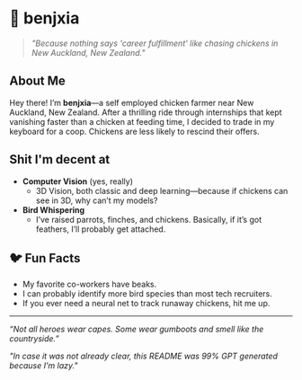 # 🐔 benjxia

> *"Because nothing says 'career fulfillment' like chasing chickens in New Auckland, New Zealand."*

## About Me

Hey there! I’m **benjxia**—a self employed chicken farmer near New Auckland, New Zealand. After a thrilling ride through internships that kept vanishing faster than a chicken at feeding time, I decided to trade in my keyboard for a coop. Chickens are less likely to rescind their offers.

## Shit I'm decent at

- **Computer Vision** (yes, really)
  - 3D Vision, both classic and deep learning—because if chickens can see in 3D, why can’t my models?
- **Bird Whispering**
  - I’ve raised parrots, finches, and chickens. Basically, if it’s got feathers, I’ll probably get attached.

## 🐦 Fun Facts

- My favorite co-workers have beaks.
- I can probably identify more bird species than most tech recruiters.
- If you ever need a neural net to track runaway chickens, hit me up.


---

*“Not all heroes wear capes. Some wear gumboots and smell like the countryside.”*

*"In case it was not already clear, this README was 99% GPT generated because I'm lazy."*
